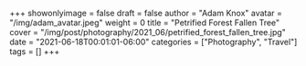 +++
showonlyimage = false
draft = false
author = "Adam Knox"
avatar = "/img/adam_avatar.jpeg"
weight = 0
title = "Petrified Forest Fallen Tree"
cover = "/img/post/photography/2021_06/petrified_forest_fallen_tree.jpg"
date = "2021-06-18T00:01:01-06:00"
categories = ["Photography", "Travel"]
tags = []
+++
<!--more-->
